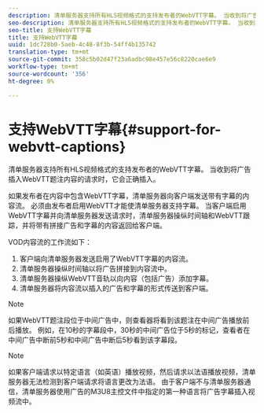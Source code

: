 ```yaml
---
description: 清单服务器支持所有HLS视频格式的支持发布者的WebVTT字幕。 当收到将广告插入WebVTT题注内容的请求时，它会正确插入。
seo-description: 清单服务器支持所有HLS视频格式的支持发布者的WebVTT字幕。 当收到将广告插入WebVTT题注内容的请求时，它会正确插入。
seo-title: 支持WebVTT字幕
title: 支持WebVTT字幕
uuid: 1dc728b0-5aeb-4c48-8f3b-54ff4b135742
translation-type: tm+mt
source-git-commit: 358c5b02d47f23a6adbc98e457e56c8220cae6e9
workflow-type: tm+mt
source-wordcount: '356'
ht-degree: 0%

---
```



# 支持WebVTT字幕{#support-for-webvtt-captions}

清单服务器支持所有HLS视频格式的支持发布者的WebVTT字幕。 当收到将广告插入WebVTT题注内容的请求时，它会正确插入。

如果发布者在内容中包含WebVTT字幕，清单服务器向客户端发送带有字幕的内容流。 必须由发布者启用WebVTT才能使清单服务器支持字幕。 当客户端启用WebVTT字幕并向清单服务器发送请求时，清单服务器操纵时间轴和WebVTT跟踪，并将带有拼接广告和字幕的内容返回给客户端。

VOD内容流的工作流如下：

1. 客户端向清单服务器发送启用了WebVTT字幕的内容流。
1. 清单服务器操纵时间轴以将广告拼接到内容流中。
1. 清单服务器操纵WebVTT音轨以向内容（包括广告）添加字幕。
1. 清单服务器将内容流以插入的广告和字幕的形式传送到客户端。

>[!NOTE]
>
>如果WebVTT题注段位于中间广告中，则查看器将看到该题注在中间广告播放前后播放。 例如，在10秒的字幕段中，30秒的中间广告位于5秒的标记，查看者在中间广告中断前5秒和中间广告中断后5秒看到该字幕段。

>[!NOTE]
>
>如果客户端请求以特定语言（如英语）播放视频，然后请求以法语播放视频，清单服务器无法检测到客户端请求将语言更改为法语。 由于客户端不与清单服务器通信，清单服务器使用广告的M3U8主控文件中指定的第一种语言将广告字幕插入视频流中。